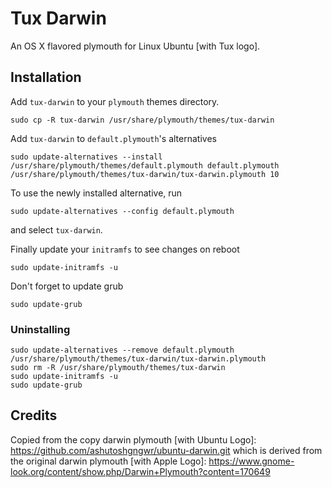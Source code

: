 # Tux Darwin
An OS X flavored plymouth for Linux Ubuntu [with Tux logo].

## Installation

Add `tux-darwin` to your `plymouth` themes directory.

    sudo cp -R tux-darwin /usr/share/plymouth/themes/tux-darwin
    
Add `tux-darwin` to `default.plymouth`'s alternatives

    sudo update-alternatives --install /usr/share/plymouth/themes/default.plymouth default.plymouth /usr/share/plymouth/themes/tux-darwin/tux-darwin.plymouth 10

To use the newly installed alternative, run

    sudo update-alternatives --config default.plymouth
    
and select `tux-darwin`.

Finally update your `initramfs` to see changes on reboot

    sudo update-initramfs -u
Don't forget to update grub

    sudo update-grub
    
### Uninstalling

    sudo update-alternatives --remove default.plymouth /usr/share/plymouth/themes/tux-darwin/tux-darwin.plymouth
    sudo rm -R /usr/share/plymouth/themes/tux-darwin
    sudo update-initramfs -u
    sudo update-grub
    
## Credits
Copied from the copy darwin plymouth [with Ubuntu Logo]: https://github.com/ashutoshgngwr/ubuntu-darwin.git which is derived from the original darwin plymouth [with Apple Logo]: https://www.gnome-look.org/content/show.php/Darwin+Plymouth?content=170649
